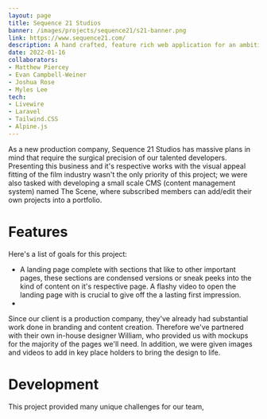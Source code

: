 ```yaml
---
layout: page
title: Sequence 21 Studios 
banner: /images/projects/sequence21/s21-banner.png
link: https://www.sequence21.com/
description: A hand crafted, feature rich web application for an ambitious up and coming production company.  This site is serves both as ... for the business, and as a platform for creators to show off their work portfolios.
date: 2022-01-16
collaborators: 
- Matthew Piercey
- Evan Campbell-Weiner
- Joshua Rose
- Myles Lee
tech:
- Livewire
- Laravel
- Tailwind.CSS
- Alpine.js
---
```


As a new production company, Sequence 21 Studios has massive plans in mind that require the surgical precision of our talented developers.  Presenting this business and it's respective works with the visual appeal fitting of the film industry wasn't the only priority of this project; we were also tasked with developing a small scale CMS (content management system) named The Scene, where subscribed members can add/edit their own projects into a portfolio.

# Features

Here's a list of goals for this project:

- A landing page complete with sections that like to other important pages, these sections are condensed versions or sneak peeks into the kind of content on it's respective page.  A flashy video to open the landing page with is crucial to give off the a lasting first impression.
- 

Since our client is a production company, they've already had substantial work done in branding and content creation.  Therefore we've partnered with their own in-house designer William, who provided us with mockups for the majority of the pages we'll need.  In addition, we were given images and videos to add in key place holders to bring the design to life.

# Development

This project provided many unique challenges for our team, 